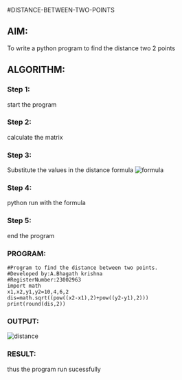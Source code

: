 #DISTANCE-BETWEEN-TWO-POINTS
## AIM:
To write a python program to find the distance two 2 points
## ALGORITHM:
### Step 1: 
start the program
### Step 2:
calculate the matrix 
### Step 3: 
Substitute the values in the distance formula  ![formula](/formula.JPG)
### Step 4: 
python run with the formula
### Step 5: 
end the program
### PROGRAM:
  ```
  #Program to find the distance between two points.
#Developed by:A.Bhagath krishna
#RegisterNumber:23002963
import math
x1,x2,y1,y2=10,4,6,2
dis=math.sqrt((pow((x2-x1),2)+pow((y2-y1),2)))
print(round(dis,2))
```


### OUTPUT:
![distance](https://github.com/Bhagath118/DISTANCE-BETWEEN-TWO-POINTS/assets/147473779/ed87f2ad-329f-4b33-a933-a649f19e3507)







### RESULT:
thus the program run sucessfully

